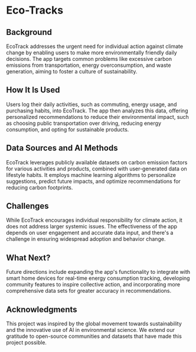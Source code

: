 # Eco-Tracks



## Background

EcoTrack addresses the urgent need for individual action against climate change by enabling users to make more environmentally friendly daily decisions. The app targets common problems like excessive carbon emissions from transportation, energy overconsumption, and waste generation, aiming to foster a culture of sustainability.

## How It Is Used

Users log their daily activities, such as commuting, energy usage, and purchasing habits, into EcoTrack. The app then analyzes this data, offering personalized recommendations to reduce their environmental impact, such as choosing public transportation over driving, reducing energy consumption, and opting for sustainable products.

## Data Sources and AI Methods

EcoTrack leverages publicly available datasets on carbon emission factors for various activities and products, combined with user-generated data on lifestyle habits. It employs machine learning algorithms to personalize suggestions, predict future impacts, and optimize recommendations for reducing carbon footprints.

## Challenges

While EcoTrack encourages individual responsibility for climate action, it does not address larger systemic issues. The effectiveness of the app depends on user engagement and accurate data input, and there's a challenge in ensuring widespread adoption and behavior change.

## What Next?

Future directions include expanding the app's functionality to integrate with smart home devices for real-time energy consumption tracking, developing community features to inspire collective action, and incorporating more comprehensive data sets for greater accuracy in recommendations.

## Acknowledgments

This project was inspired by the global movement towards sustainability and the innovative use of AI in environmental science. We extend our gratitude to open-source communities and datasets that have made this project possible.
